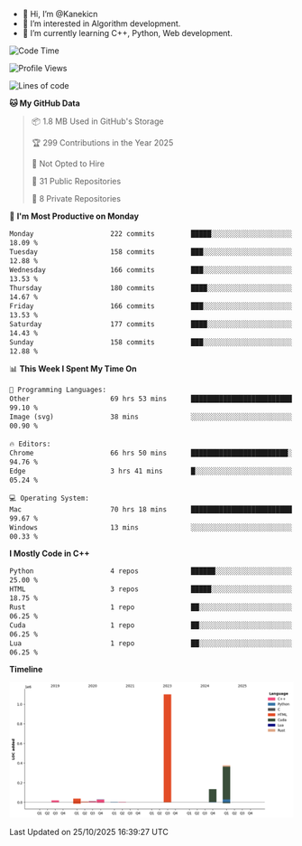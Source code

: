 - 👋 Hi, I’m @Kanekicn
- 👀 I’m interested in Algorithm development.
- 🌱 I’m currently learning C++, Python, Web development.

<!---
cotecsz/cotecsz is a ✨ special ✨ repository because its `README.md` (this file) appears on your GitHub profile.
You can click the Preview link to take a look at your changes.
--->

<!--START_SECTION:waka-->
![Code Time](http://img.shields.io/badge/Code%20Time-4%2C786%20hrs%2039%20mins-blue)

![Profile Views](http://img.shields.io/badge/Profile%20Views-0-blue)

![Lines of code](https://img.shields.io/badge/From%20Hello%20World%20I%27ve%20Written-1.7%20million%20lines%20of%20code-blue)

**🐱 My GitHub Data** 

> 📦 1.8 MB Used in GitHub's Storage 
 > 
> 🏆 299 Contributions in the Year 2025
 > 
> 🚫 Not Opted to Hire
 > 
> 📜 31 Public Repositories 
 > 
> 🔑 8 Private Repositories 
 > 
📅 **I'm Most Productive on Monday** 

```text
Monday                   222 commits         █████░░░░░░░░░░░░░░░░░░░░   18.09 % 
Tuesday                  158 commits         ███░░░░░░░░░░░░░░░░░░░░░░   12.88 % 
Wednesday                166 commits         ███░░░░░░░░░░░░░░░░░░░░░░   13.53 % 
Thursday                 180 commits         ████░░░░░░░░░░░░░░░░░░░░░   14.67 % 
Friday                   166 commits         ███░░░░░░░░░░░░░░░░░░░░░░   13.53 % 
Saturday                 177 commits         ████░░░░░░░░░░░░░░░░░░░░░   14.43 % 
Sunday                   158 commits         ███░░░░░░░░░░░░░░░░░░░░░░   12.88 % 
```


📊 **This Week I Spent My Time On** 

```text
💬 Programming Languages: 
Other                    69 hrs 53 mins      █████████████████████████   99.10 % 
Image (svg)              38 mins             ░░░░░░░░░░░░░░░░░░░░░░░░░   00.90 % 

🔥 Editors: 
Chrome                   66 hrs 50 mins      ████████████████████████░   94.76 % 
Edge                     3 hrs 41 mins       █░░░░░░░░░░░░░░░░░░░░░░░░   05.24 % 

💻 Operating System: 
Mac                      70 hrs 18 mins      █████████████████████████   99.67 % 
Windows                  13 mins             ░░░░░░░░░░░░░░░░░░░░░░░░░   00.33 % 
```

**I Mostly Code in C++** 

```text
Python                   4 repos             ██████░░░░░░░░░░░░░░░░░░░   25.00 % 
HTML                     3 repos             █████░░░░░░░░░░░░░░░░░░░░   18.75 % 
Rust                     1 repo              ██░░░░░░░░░░░░░░░░░░░░░░░   06.25 % 
Cuda                     1 repo              ██░░░░░░░░░░░░░░░░░░░░░░░   06.25 % 
Lua                      1 repo              ██░░░░░░░░░░░░░░░░░░░░░░░   06.25 % 
```



**Timeline**

![Lines of Code chart](https://raw.githubusercontent.com/Kanekicn/Kanekicn/master/assets/bar_graph.png)


 Last Updated on 25/10/2025 16:39:27 UTC
<!--END_SECTION:waka-->
